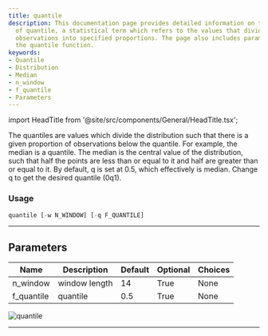 ```yaml
---
title: quantile
description: This documentation page provides detailed information on the concept
  of quantile, a statistical term which refers to the values that divide a set of
  observations into specified proportions. The page also includes parameters for customizing
  the quantile function.
keywords:
- Quantile
- Distribution
- Median
- n_window
- f_quantile
- Parameters
---
```


import HeadTitle from '@site/src/components/General/HeadTitle.tsx';

<HeadTitle title="economy/qa/quantile - Reference | OpenBB Terminal Docs" />

The quantiles are values which divide the distribution such that there is a given proportion of observations below the quantile. For example, the median is a quantile. The median is the central value of the distribution, such that half the points are less than or equal to it and half are greater than or equal to it. By default, q is set at 0.5, which effectively is median. Change q to get the desired quantile (0q1).

### Usage

```python
quantile [-w N_WINDOW] [-q F_QUANTILE]
```

---

## Parameters

| Name | Description | Default | Optional | Choices |
| ---- | ----------- | ------- | -------- | ------- |
| n_window | window length | 14 | True | None |
| f_quantile | quantile | 0.5 | True | None |

![quantile](https://user-images.githubusercontent.com/46355364/154307976-868e98e1-5a30-43c7-92fc-f221d09c5bd2.png)

---

